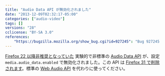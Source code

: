 ```yaml
---
title: "Audio Data API が無効化されました"
date: "2013-12-09T02:32:17-05:00"
categories: ["audio-video"]
tags: []
versions: "28"
cclicense: "BY-SA 3.0"
references:
    "https://bugzilla.mozilla.org/show_bug.cgi?id=927245": "Bug 927245 – Remove deprecated Audio Data API implementation"
---
```

[Firefox 22 以降非推奨となっていた](https://www.fxsitecompat.com/ja/docs/2013/audio-data-api-has-been-deprecated/) 実験的で非標準の [Audio Data API](https://developer.mozilla.org/ja/docs/Introducing_the_Audio_API_Extension) が、設定 `media.audio_data.enabled` で無効化されました。この API は [Firefox 31 で削除されます](https://www.fxsitecompat.com/ja/docs/2014/audio-data-api-has-been-removed/)。標準の [Web Audio API](https://developer.mozilla.org/ja/docs/Web_Audio_API) を代わりに使ってください。
